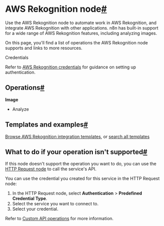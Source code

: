 [](https://github.com/n8n-io/n8n-docs/edit/main/docs/integrations/builtin/app-nodes/n8n-nodes-base.awsrekognition.md "Edit this page")

# AWS Rekognition node[#](#aws-rekognition-node "Permanent link")

Use the AWS Rekognition node to automate work in AWS Rekognition, and integrate AWS Rekognition with other applications. n8n has built-in support for a wide range of AWS Rekognition features, including analyzing images.

On this page, you'll find a list of operations the AWS Rekognition node supports and links to more resources.

Credentials

Refer to [AWS Rekognition credentials](../../credentials/aws/) for guidance on setting up authentication.

## Operations[#](#operations "Permanent link")

**Image**

*   Analyze

## Templates and examples[#](#templates-and-examples "Permanent link")

[Browse AWS Rekognition integration templates](https://n8n.io/integrations/aws-rekognition/), or [search all templates](https://n8n.io/workflows/)

## What to do if your operation isn't supported[#](#what-to-do-if-your-operation-isnt-supported "Permanent link")

If this node doesn't support the operation you want to do, you can use the [HTTP Request node](../../core-nodes/n8n-nodes-base.httprequest/) to call the service's API.

You can use the credential you created for this service in the HTTP Request node:

1.  In the HTTP Request node, select **Authentication** > **Predefined Credential Type**.
2.  Select the service you want to connect to.
3.  Select your credential.

Refer to [Custom API operations](../../../custom-operations/) for more information.